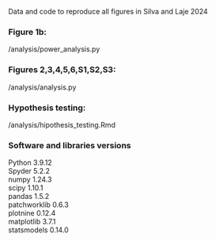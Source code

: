 Data and code to reproduce all figures in Silva and Laje 2024


### Figure 1b:
/analysis/power\_analysis.py

### Figures 2,3,4,5,6,S1,S2,S3:
/analysis/analysis.py

### Hypothesis testing:
/analysis/hipothesis\_testing.Rmd

### Software and libraries versions
Python 3.9.12  
Spyder 5.2.2  
numpy 1.24.3  
scipy 1.10.1  
pandas 1.5.2  
patchworklib 0.6.3  
plotnine 0.12.4  
matplotlib 3.7.1  
statsmodels 0.14.0  

